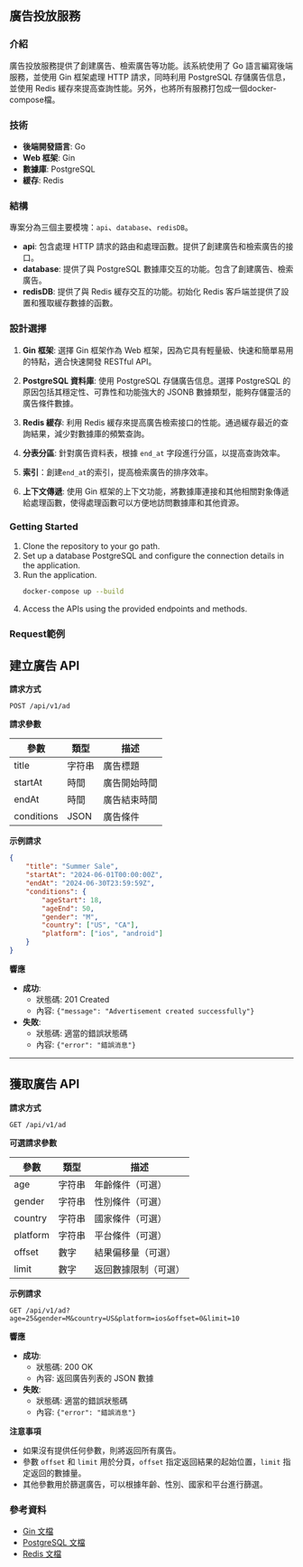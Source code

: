 ## 廣告投放服務

### 介紹

廣告投放服務提供了創建廣告、檢索廣告等功能。該系統使用了 Go 語言編寫後端服務，並使用 Gin 框架處理 HTTP 請求，同時利用 PostgreSQL 存儲廣告信息，並使用 Redis 緩存來提高查詢性能。另外，也將所有服務打包成一個docker-compose檔。

### 技術

- **後端開發語言**: Go
- **Web 框架**: Gin
- **數據庫**: PostgreSQL
- **緩存**: Redis

### 結構

專案分為三個主要模塊：`api`、`database`、`redisDB`。

- **api**: 包含處理 HTTP 請求的路由和處理函數。提供了創建廣告和檢索廣告的接口。
- **database**: 提供了與 PostgreSQL 數據庫交互的功能。包含了創建廣告、檢索廣告。
- **redisDB**: 提供了與 Redis 緩存交互的功能。初始化 Redis 客戶端並提供了設置和獲取緩存數據的函數。

### 設計選擇

1. **Gin 框架**: 選擇 Gin 框架作為 Web 框架，因為它具有輕量級、快速和簡單易用的特點，適合快速開發 RESTful API。
   
2. **PostgreSQL 資料庫**: 使用 PostgreSQL 存儲廣告信息。選擇 PostgreSQL 的原因包括其穩定性、可靠性和功能強大的 JSONB 數據類型，能夠存儲靈活的廣告條件數據。
   
3. **Redis 緩存**: 利用 Redis 緩存來提高廣告檢索接口的性能。通過緩存最近的查詢結果，減少對數據庫的頻繁查詢。

4. **分表分區**: 針對廣告資料表，根據 `end_at` 字段進行分區，以提高查詢效率。
5. **索引**：創建`end_at`的索引，提高檢索廣告的排序效率。
6. **上下文傳遞**: 使用 Gin 框架的上下文功能，將數據庫連接和其他相關對象傳遞給處理函數，使得處理函數可以方便地訪問數據庫和其他資源。

### Getting Started

1. Clone the repository to your go path.
2. Set up a database PostgreSQL and configure the connection details in the application.
3. Run the application.
   ```bash
   docker-compose up --build
   ```
4. Access the APIs using the provided endpoints and methods.

### Request範例

## 建立廣告 API

**請求方式**

```
POST /api/v1/ad
```

**請求參數**

| 參數        | 類型   | 描述                 |
|-------------|--------|----------------------|
| title       | 字符串 | 廣告標題             |
| startAt     | 時間   | 廣告開始時間         |
| endAt       | 時間   | 廣告結束時間         |
| conditions  | JSON   | 廣告條件             |

**示例請求**

```json
{
    "title": "Summer Sale",
    "startAt": "2024-06-01T00:00:00Z",
    "endAt": "2024-06-30T23:59:59Z",
    "conditions": {
        "ageStart": 18,
        "ageEnd": 50,
        "gender": "M",
        "country": ["US", "CA"],
        "platform": ["ios", "android"]
    }
}
```

**響應**

- **成功**:
  - 狀態碼: 201 Created
  - 內容: `{"message": "Advertisement created successfully"}`
- **失敗**:
  - 狀態碼: 適當的錯誤狀態碼
  - 內容: `{"error": "錯誤消息"}`

---

## 獲取廣告 API

**請求方式**

```
GET /api/v1/ad
```

**可選請求參數**

| 參數        | 類型   | 描述                  |
|-------------|--------|-----------------------|
| age         | 字符串 | 年齡條件（可選）      |
| gender      | 字符串 | 性別條件（可選）      |
| country     | 字符串 | 國家條件（可選）      |
| platform    | 字符串 | 平台條件（可選）      |
| offset      | 數字   | 結果偏移量（可選）    |
| limit       | 數字   | 返回數據限制（可選）  |

**示例請求**

```
GET /api/v1/ad?age=25&gender=M&country=US&platform=ios&offset=0&limit=10
```

**響應**

- **成功**:
  - 狀態碼: 200 OK
  - 內容: 返回廣告列表的 JSON 數據
- **失敗**:
  - 狀態碼: 適當的錯誤狀態碼
  - 內容: `{"error": "錯誤消息"}`

**注意事項**

- 如果沒有提供任何參數，則將返回所有廣告。
- 參數 `offset` 和 `limit` 用於分頁，`offset` 指定返回結果的起始位置，`limit` 指定返回的數據量。
- 其他參數用於篩選廣告，可以根據年齡、性別、國家和平台進行篩選。



### 參考資料

- [Gin 文檔](https://github.com/gin-gonic/gin)
- [PostgreSQL 文檔](https://www.postgresql.org/docs/)
- [Redis 文檔](https://redis.io/documentation)

